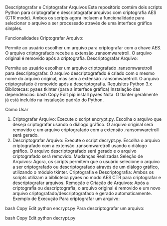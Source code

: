 Descriptografar e Criptografar Arquivos
Este repositório contém dois scripts Python para criptografar e descriptografar arquivos com criptografia AES (CTR mode). Ambos os scripts agora incluem a funcionalidade para selecionar o arquivo a ser processado através de uma interface gráfica simples.

Funcionalidades
Criptografar Arquivo:

Permite ao usuário escolher um arquivo para criptografar com a chave AES.
O arquivo criptografado recebe a extensão .ransomwaretroll.
O arquivo original é removido após a criptografia.
Descriptografar Arquivo:

Permite ao usuário escolher um arquivo criptografado .ransomwaretroll para descriptografar.
O arquivo descriptografado é criado com o mesmo nome do arquivo original, mas sem a extensão .ransomwaretroll.
O arquivo criptografado é removido após a descriptografia.
Requisitos
Python 3.x
Bibliotecas:
pyaes
tkinter (para a interface gráfica)
Instalação das dependências:
bash
Copy
Edit
pip install pyaes
Nota: O tkinter geralmente já está incluído na instalação padrão do Python.

Como Usar
1. Criptografar Arquivo:
Execute o script encrypt.py.
Escolha o arquivo que deseja criptografar usando o diálogo gráfico.
O arquivo original será removido e um arquivo criptografado com a extensão .ransomwaretroll será gerado.
2. Descriptografar Arquivo:
Execute o script decrypt.py.
Escolha o arquivo criptografado com a extensão .ransomwaretroll usando o diálogo gráfico.
O arquivo descriptografado será gerado e o arquivo criptografado será removido.
Mudanças Realizadas
Seleção de Arquivos: Agora, os scripts permitem que o usuário selecione o arquivo a ser criptografado ou descriptografado através de um diálogo gráfico, utilizando o módulo tkinter.
Criptografia e Descriptografia: Ambos os scripts utilizam a biblioteca pyaes no modo AES CTR para criptografar e descriptografar arquivos.
Remoção e Criação de Arquivos: Após a criptografia ou descriptografia, o arquivo original é removido e um novo arquivo criptografado/descriptografado é gerado automaticamente.
Exemplo de Execução
Para criptografar um arquivo:

bash
Copy
Edit
python encrypt.py
Para descriptografar um arquivo:

bash
Copy
Edit
python decrypt.py
